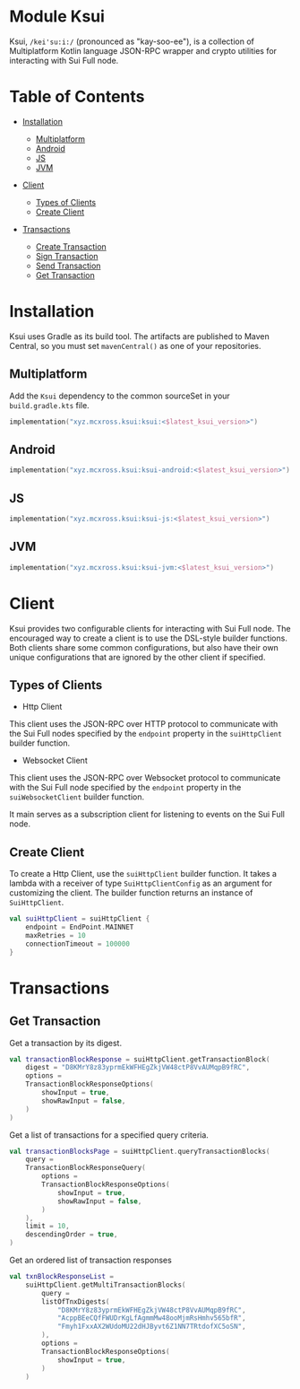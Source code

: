 # Module Ksui

Ksui, `/kei'su:i:/` (pronounced as "kay-soo-ee"), is a collection of Multiplatform Kotlin language JSON-RPC wrapper and
crypto utilities for interacting with Sui Full node.

# Table of Contents

- [Installation](#installation)
    * [Multiplatform](#multiplatform)
    * [Android](#android)
    * [JS](#js)
    * [JVM](#jvm)

- [Client](#client)
    * [Types of Clients](#types-of-clients)
    * [Create Client](#create-client)

- [Transactions](#transactions)
    * [Create Transaction](#create-transaction)
    * [Sign Transaction](#sign-transaction)
    * [Send Transaction](#send-transaction)
    * [Get Transaction](#get-transaction)

# Installation

Ksui uses Gradle as its build tool.
The artifacts are published to Maven Central, so you must set `mavenCentral()` as one of your repositories.

## Multiplatform

Add the `Ksui` dependency to the common sourceSet in your `build.gradle.kts` file.

```kotlin
implementation("xyz.mcxross.ksui:ksui:<$latest_ksui_version>")

```

## Android

```kotlin
implementation("xyz.mcxross.ksui:ksui-android:<$latest_ksui_version>")
```

## JS

```kotlin
implementation("xyz.mcxross.ksui:ksui-js:<$latest_ksui_version>")
```

## JVM

```kotlin
implementation("xyz.mcxross.ksui:ksui-jvm:<$latest_ksui_version>")
```

# Client

Ksui provides two configurable clients for interacting with Sui Full node.
The encouraged way to create a client is to use the DSL-style builder functions. Both clients share some common
configurations, but also have their own unique configurations that are ignored by the other client if specified.

## Types of Clients

* Http Client

This client uses the JSON-RPC over HTTP protocol to communicate with the Sui Full nodes specified by the `endpoint`
property in the `suiHttpClient` builder function.

* Websocket Client

This client uses the JSON-RPC over Websocket protocol to communicate with the Sui Full node specified by
the `endpoint` property in the `suiWebsocketClient` builder function.

It main serves as a subscription client for listening to events on the Sui Full node.

## Create Client

To create a Http Client, use the `suiHttpClient` builder function.
It takes a lambda with a receiver of type `SuiHttpClientConfig` as an argument for customizing the client.
The builder function returns an instance of `SuiHttpClient`.

```kotlin
val suiHttpClient = suiHttpClient {
    endpoint = EndPoint.MAINNET
    maxRetries = 10
    connectionTimeout = 100000
}
```

# Transactions

## Get Transaction

Get a transaction by its digest.

```kotlin
val transactionBlockResponse = suiHttpClient.getTransactionBlock(
    digest = "D8KMrY8z83yprmEkWFHEgZkjVW48ctP8VvAUMqpB9fRC",
    options =
    TransactionBlockResponseOptions(
        showInput = true,
        showRawInput = false,
    )
)
```

Get a list of transactions for a specified query criteria.

```kotlin
val transactionBlocksPage = suiHttpClient.queryTransactionBlocks(
    query =
    TransactionBlockResponseQuery(
        options =
        TransactionBlockResponseOptions(
            showInput = true,
            showRawInput = false,
        )
    ),
    limit = 10,
    descendingOrder = true,
)
```

Get an ordered list of transaction responses

```kotlin
val txnBlockResponseList =
    suiHttpClient.getMultiTransactionBlocks(
        query =
        listOfTnxDigests(
            "D8KMrY8z83yprmEkWFHEgZkjVW48ctP8VvAUMqpB9fRC",
            "AcppBEeCQfFWUDrKgLfAgmmMw48ooMjmRsHmhv565bfR",
            "Fmyh1FxxAX2WUdoMU22dHJByvt6Z1NN7TRtdofXC5oSN",
        ),
        options =
        TransactionBlockResponseOptions(
            showInput = true,
        )
    )
```